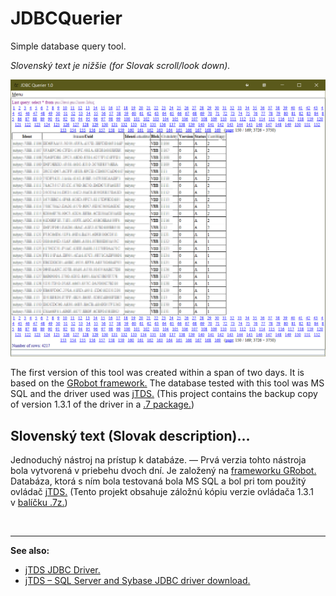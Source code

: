 # JDBCQuerier
 Simple database query tool.

*Slovenský text je nižšie (for Slovak scroll/look down).*

![Preview](JDBCQuerier.png)

The first version of this tool was created within a span of two days. It is based on the [GRobot framework.](https://github.com/raubirius/GRobot) The database tested with this tool was MS SQL and the driver used was [jTDS.](http://jtds.sourceforge.net/) (This project contains the backup copy of version 1.3.1 of the driver in a [.7 package.](https://github.com/raubirius/JDBCQuerier/blob/main/jtds-1.3.1-dist-(backup).7z))

## Slovenský text (Slovak description)…

Jednoduchý nástroj na prístup k&nbsp;databáze. — Prvá verzia tohto nástroja bola vytvorená v&nbsp;priebehu dvoch dní. Je založený na [frameworku GRobot.](https://github.com/raubirius/GRobot) Databáza, ktorá s&nbsp;ním bola testovaná bola MS SQL a&nbsp;bol pri tom použitý ovládač [jTDS.](http://jtds.sourceforge.net/) (Tento projekt obsahuje záložnú kópiu verzie ovládača 1.3.1 v&nbsp;[balíčku .7z.](https://github.com/raubirius/JDBCQuerier/blob/main/jtds-1.3.1-dist-(backup).7z))

&nbsp;

___

**See also:**

* [jTDS JDBC Driver.](http://jtds.sourceforge.net/)
* [jTDS&nbsp;– SQL Server and Sybase JDBC driver download.](https://sourceforge.net/projects/jtds/files/)
